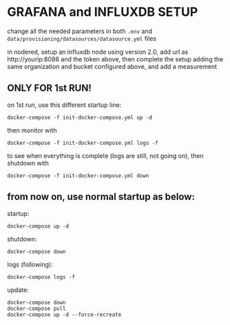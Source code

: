 # GRAFANA and INFLUXDB SETUP

change all the needed parameters in both `.env` and `data/provisioning/datasources/datasource.yml` files

in nodered, setup an influxdb node using version 2.0, add url as http://yourip:8086 and the token above, then complete the setup adding the same organization and bucket configured above, and add a measurement

## ONLY FOR 1st RUN!

on 1st run, use this different startup line:

    docker-compose -f init-docker-compose.yml up -d

then monitor with

    docker-compose -f init-docker-compose.yml logs -f

to see when everything is complete (logs are still, not going on), then shutdown with

    docker-compose -f init-docker-compose.yml down

## from now on, use normal startup as below:

startup:

    docker-compose up -d

shutdown:

    docker-compose down

logs (following):

    docker-compose logs -f

update:

    docker-compose down
    docker-compose pull
    docker-compose up -d --force-recreate
